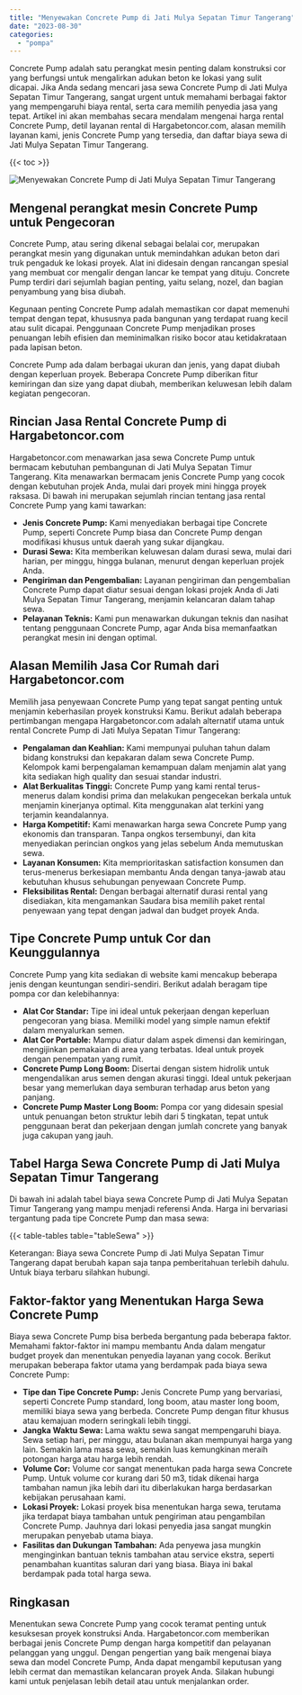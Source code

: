 ```yaml
---
title: "Menyewakan Concrete Pump di Jati Mulya Sepatan Timur Tangerang"
date: "2023-08-30"
categories: 
  - "pompa"
---
```




Concrete Pump adalah satu perangkat mesin penting dalam konstruksi cor yang berfungsi untuk mengalirkan adukan beton ke lokasi yang sulit dicapai. Jika Anda sedang mencari jasa sewa Concrete Pump di Jati Mulya Sepatan Timur Tangerang, sangat urgent untuk memahami berbagai faktor yang mempengaruhi biaya rental, serta cara memilih penyedia jasa yang tepat. Artikel ini akan membahas secara mendalam mengenai harga rental Concrete Pump, detil layanan rental di Hargabetoncor.com, alasan memilih layanan kami, jenis Concrete Pump yang tersedia, dan daftar biaya sewa di Jati Mulya Sepatan Timur Tangerang.

{{< toc >}}

![Menyewakan Concrete Pump di Jati Mulya Sepatan Timur Tangerang](https://hargareadymixid.github.io/pompa/concrete-pump%20(18).png)

## Mengenal perangkat mesin Concrete Pump untuk Pengecoran

Concrete Pump, atau sering dikenal sebagai belalai cor, merupakan perangkat mesin yang digunakan untuk memindahkan adukan beton dari truk pengaduk ke lokasi proyek. Alat ini didesain dengan rancangan spesial yang membuat cor mengalir dengan lancar ke tempat yang dituju. Concrete Pump terdiri dari sejumlah bagian penting, yaitu selang, nozel, dan bagian penyambung yang bisa diubah.

Kegunaan penting Concrete Pump adalah memastikan cor dapat memenuhi tempat dengan tepat, khususnya pada bangunan yang terdapat ruang kecil atau sulit dicapai. Penggunaan Concrete Pump menjadikan proses penuangan lebih efisien dan meminimalkan risiko bocor atau ketidakrataan pada lapisan beton.

Concrete Pump ada dalam berbagai ukuran dan jenis, yang dapat diubah dengan keperluan proyek. Beberapa Concrete Pump diberikan fitur kemiringan dan size yang dapat diubah, memberikan keluwesan lebih dalam kegiatan pengecoran.

## Rincian Jasa Rental Concrete Pump di Hargabetoncor.com

Hargabetoncor.com menawarkan jasa sewa Concrete Pump untuk bermacam kebutuhan pembangunan di Jati Mulya Sepatan Timur Tangerang. Kita menawarkan bermacam jenis Concrete Pump yang cocok dengan kebutuhan projek Anda, mulai dari proyek mini hingga proyek raksasa. Di bawah ini merupakan sejumlah rincian tentang jasa rental Concrete Pump yang kami tawarkan:

- **Jenis Concrete Pump:** Kami menyediakan berbagai tipe Concrete Pump, seperti Concrete Pump biasa dan Concrete Pump dengan modifikasi khusus untuk daerah yang sukar dijangkau.
- **Durasi Sewa:** Kita memberikan keluwesan dalam durasi sewa, mulai dari harian, per minggu, hingga bulanan, menurut dengan keperluan projek Anda.
- **Pengiriman dan Pengembalian:** Layanan pengiriman dan pengembalian Concrete Pump dapat diatur sesuai dengan lokasi projek Anda di Jati Mulya Sepatan Timur Tangerang, menjamin kelancaran dalam tahap sewa.
- **Pelayanan Teknis:** Kami pun menawarkan dukungan teknis dan nasihat tentang penggunaan Concrete Pump, agar Anda bisa memanfaatkan perangkat mesin ini dengan optimal.

## Alasan Memilih Jasa Cor Rumah dari Hargabetoncor.com

Memilih jasa penyewaan Concrete Pump yang tepat sangat penting untuk menjamin keberhasilan proyek konstruksi Kamu. Berikut adalah beberapa pertimbangan mengapa Hargabetoncor.com adalah alternatif utama untuk rental Concrete Pump di Jati Mulya Sepatan Timur Tangerang:

- **Pengalaman dan Keahlian:** Kami mempunyai puluhan tahun dalam bidang konstruksi dan kepakaran dalam sewa Concrete Pump. Kelompok kami berpengalaman kemampuan dalam menjamin alat yang kita sediakan high quality dan sesuai standar industri.
- **Alat Berkualitas Tinggi:** Concrete Pump yang kami rental terus-menerus dalam kondisi prima dan melakukan pengecekan berkala untuk menjamin kinerjanya optimal. Kita menggunakan alat terkini yang terjamin keandalannya.
- **Harga Kompetitif:** Kami menawarkan harga sewa Concrete Pump yang ekonomis dan transparan. Tanpa ongkos tersembunyi, dan kita menyediakan perincian ongkos yang jelas sebelum Anda memutuskan sewa.
- **Layanan Konsumen:** Kita memprioritaskan satisfaction konsumen dan terus-menerus berkesiapan membantu Anda dengan tanya-jawab atau kebutuhan khusus sehubungan penyewaan Concrete Pump.
- **Fleksibilitas Rental:** Dengan berbagai alternatif durasi rental yang disediakan, kita mengamankan Saudara bisa memilih paket rental penyewaan yang tepat dengan jadwal dan budget proyek Anda.

## Tipe Concrete Pump untuk Cor dan Keunggulannya

Concrete Pump yang kita sediakan di website kami mencakup beberapa jenis dengan keuntungan sendiri-sendiri. Berikut adalah beragam tipe pompa cor dan kelebihannya:

- **Alat Cor Standar:** Tipe ini ideal untuk pekerjaan dengan keperluan pengecoran yang biasa. Memiliki model yang simple namun efektif dalam menyalurkan semen.
- **Alat Cor Portable:** Mampu diatur dalam aspek dimensi dan kemiringan, mengijinkan pemakaian di area yang terbatas. Ideal untuk proyek dengan penempatan yang rumit.
- **Concrete Pump Long Boom:** Disertai dengan sistem hidrolik untuk mengendalikan arus semen dengan akurasi tinggi. Ideal untuk pekerjaan besar yang memerlukan daya semburan terhadap arus beton yang panjang.
- **Concrete Pump Master Long Boom:** Pompa cor yang didesain spesial untuk penuangan beton struktur lebih dari 5 tingkatan, tepat untuk penggunaan berat dan pekerjaan dengan jumlah concrete yang banyak juga cakupan yang jauh.

## Tabel Harga Sewa Concrete Pump di Jati Mulya Sepatan Timur Tangerang

Di bawah ini adalah tabel biaya sewa Concrete Pump di Jati Mulya Sepatan Timur Tangerang yang mampu menjadi referensi Anda. Harga ini bervariasi tergantung pada tipe Concrete Pump dan masa sewa:

{{< table-tables table="tableSewa" >}}

Keterangan: Biaya sewa Concrete Pump di Jati Mulya Sepatan Timur Tangerang dapat berubah kapan saja tanpa pemberitahuan terlebih dahulu. Untuk biaya terbaru silahkan hubungi.

## Faktor-faktor yang Menentukan Harga Sewa Concrete Pump

Biaya sewa Concrete Pump bisa berbeda bergantung pada beberapa faktor. Memahami faktor-faktor ini mampu membantu Anda dalam mengatur budget proyek dan menentukan penyedia layanan yang cocok. Berikut merupakan beberapa faktor utama yang berdampak pada biaya sewa Concrete Pump:

- **Tipe dan Tipe Concrete Pump:** Jenis Concrete Pump yang bervariasi, seperti Concrete Pump standard, long boom, atau master long boom, memiliki biaya sewa yang berbeda. Concrete Pump dengan fitur khusus atau kemajuan modern seringkali lebih tinggi.
- **Jangka Waktu Sewa:** Lama waktu sewa sangat mempengaruhi biaya. Sewa setiap hari, per minggu, atau bulanan akan mempunyai harga yang lain. Semakin lama masa sewa, semakin luas kemungkinan meraih potongan harga atau harga lebih rendah.
- **Volume Cor:** Volume cor sangat menentukan pada harga sewa Concrete Pump. Untuk volume cor kurang dari 50 m3, tidak dikenai harga tambahan namun jika lebih dari itu diberlakukan harga berdasarkan kebijakan perusahaan kami.
- **Lokasi Proyek:** Lokasi proyek bisa menentukan harga sewa, terutama jika terdapat biaya tambahan untuk pengiriman atau pengambilan Concrete Pump. Jauhnya dari lokasi penyedia jasa sangat mungkin merupakan penyebab utama biaya.
- **Fasilitas dan Dukungan Tambahan:** Ada penyewa jasa mungkin menginginkan bantuan teknis tambahan atau service ekstra, seperti penambahan kuantitas saluran dari yang biasa. Biaya ini bakal berdampak pada total harga sewa.

## Ringkasan

Menentukan sewa Concrete Pump yang cocok teramat penting untuk kesuksesan proyek konstruksi Anda. Hargabetoncor.com memberikan berbagai jenis Concrete Pump dengan harga kompetitif dan pelayanan pelanggan yang unggul. Dengan pengertian yang baik mengenai biaya sewa dan model Concrete Pump, Anda dapat mengambil keputusan yang lebih cermat dan memastikan kelancaran proyek Anda. Silakan hubungi kami untuk penjelasan lebih detail atau untuk menjalankan order.

